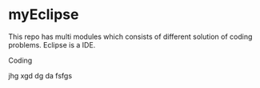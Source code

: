 # myEclipse
This repo has multi modules which consists of different solution of coding problems.
Eclipse is a IDE.

Coding

jhg
xgd
dg
da
fsfgs
